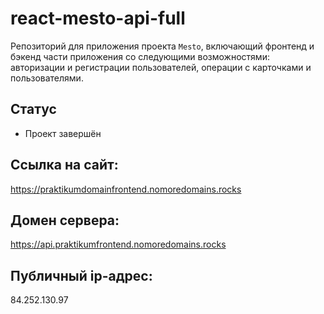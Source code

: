 # react-mesto-api-full

Репозиторий для приложения проекта `Mesto`, включающий фронтенд и бэкенд части приложения со следующими возможностями: авторизации и регистрации пользователей, операции с карточками и пользователями.

## Статус

- Проект завершён

## Ссылка на сайт:

https://praktikumdomainfrontend.nomoredomains.rocks

## Домен сервера:

https://api.praktikumfrontend.nomoredomains.rocks

## Публичный ip-адрес:

84.252.130.97
